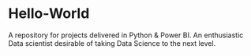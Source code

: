 # Hello-World
A repository for projects delivered in Python & Power BI.
An enthusiastic Data scientist desirable of taking Data Science to the next level.
